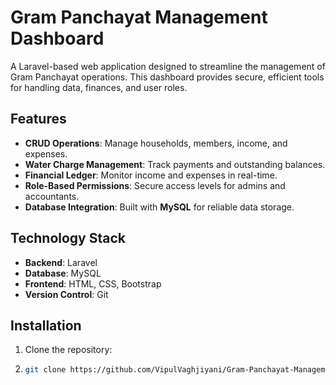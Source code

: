 ﻿# Gram Panchayat Management Dashboard  

A Laravel-based web application designed to streamline the management of Gram Panchayat operations. This dashboard provides secure, efficient tools for handling data, finances, and user roles.  

## Features  
- **CRUD Operations**: Manage households, members, income, and expenses.  
- **Water Charge Management**: Track payments and outstanding balances.  
- **Financial Ledger**: Monitor income and expenses in real-time.  
- **Role-Based Permissions**: Secure access levels for admins and accountants.  
- **Database Integration**: Built with **MySQL** for reliable data storage.  

## Technology Stack  
- **Backend**: Laravel  
- **Database**: MySQL  
- **Frontend**: HTML, CSS, Bootstrap  
- **Version Control**: Git  

## Installation  

1. Clone the repository:
2. ```bash
   git clone https://github.com/VipulVaghjiyani/Gram-Panchayat-Management-Dashboard.git

